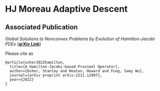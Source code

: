 # HJ Moreau Adaptive Descent

## Associated Publication

_Global Solutions to Nonconvex Problems by Evolution of Hamilton-Jacobi PDEs_ (**[arXiv Link](https://arxiv.org/abs/2202.11014)**)

Please cite as
    
    @article{osher2022hamilton,
      title={A Hamilton-Jacobi-based Proximal Operator},
      author={Osher, Stanley and Heaton, Howard and Fung, Samy Wu},
      journal={arXiv preprint arXiv:2211.12997},
      year={2022}
    }
